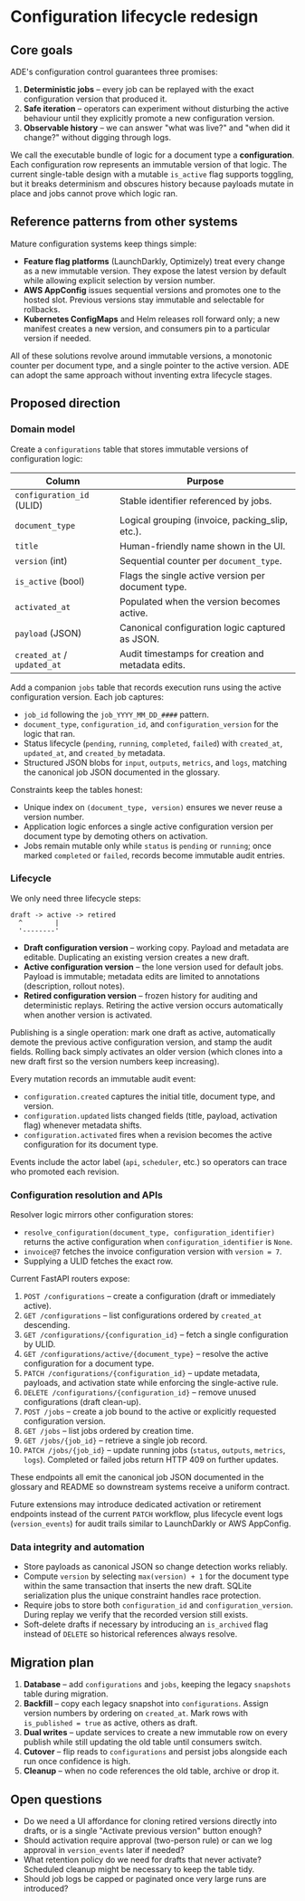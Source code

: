 # Configuration lifecycle redesign

## Core goals

ADE's configuration control guarantees three promises:

1. **Deterministic jobs** – every job can be replayed with the exact configuration version that produced it.
2. **Safe iteration** – operators can experiment without disturbing the active behaviour until they explicitly promote a new configuration version.
3. **Observable history** – we can answer "what was live?" and "when did it change?" without digging through logs.

We call the executable bundle of logic for a document type a **configuration**. Each configuration row represents an immutable version of that logic. The current single-table design with a mutable `is_active` flag supports toggling, but it breaks determinism and obscures history because payloads mutate in place and jobs cannot prove which logic ran.

## Reference patterns from other systems

Mature configuration systems keep things simple:

- **Feature flag platforms** (LaunchDarkly, Optimizely) treat every change as a new immutable version. They expose the latest version by default while allowing explicit selection by version number.
- **AWS AppConfig** issues sequential versions and promotes one to the hosted slot. Previous versions stay immutable and selectable for rollbacks.
- **Kubernetes ConfigMaps** and Helm releases roll forward only; a new manifest creates a new version, and consumers pin to a particular version if needed.

All of these solutions revolve around immutable versions, a monotonic counter per document type, and a single pointer to the active version. ADE can adopt the same approach without inventing extra lifecycle stages.

## Proposed direction

### Domain model

Create a `configurations` table that stores immutable versions of configuration logic:

| Column | Purpose |
| --- | --- |
| `configuration_id` (ULID) | Stable identifier referenced by jobs. |
| `document_type` | Logical grouping (invoice, packing_slip, etc.). |
| `title` | Human-friendly name shown in the UI. |
| `version` (int) | Sequential counter per `document_type`. |
| `is_active` (bool) | Flags the single active version per document type. |
| `activated_at` | Populated when the version becomes active. |
| `payload` (JSON) | Canonical configuration logic captured as JSON. |
| `created_at` / `updated_at` | Audit timestamps for creation and metadata edits. |

Add a companion `jobs` table that records execution runs using the active configuration version. Each job captures:

- `job_id` following the `job_YYYY_MM_DD_####` pattern.
- `document_type`, `configuration_id`, and `configuration_version` for the logic that ran.
- Status lifecycle (`pending`, `running`, `completed`, `failed`) with `created_at`, `updated_at`, and `created_by` metadata.
- Structured JSON blobs for `input`, `outputs`, `metrics`, and `logs`, matching the canonical job JSON documented in the glossary.

Constraints keep the tables honest:

- Unique index on `(document_type, version)` ensures we never reuse a version number.
- Application logic enforces a single active configuration version per document type by demoting others on activation.
- Jobs remain mutable only while `status` is `pending` or `running`; once marked `completed` or `failed`, records become immutable audit entries.

### Lifecycle

We only need three lifecycle steps:

```
draft -> active -> retired
  ^        |
  '--------'
```

- **Draft configuration version** – working copy. Payload and metadata are editable. Duplicating an existing version creates a new draft.
- **Active configuration version** – the lone version used for default jobs. Payload is immutable; metadata edits are limited to annotations (description, rollout notes).
- **Retired configuration version** – frozen history for auditing and deterministic replays. Retiring the active version occurs automatically when another version is activated.

Publishing is a single operation: mark one draft as active, automatically demote the previous active configuration version, and stamp the audit fields. Rolling back simply activates an older version (which clones into a new draft first so the version numbers keep increasing).

Every mutation records an immutable audit event:

- `configuration.created` captures the initial title, document type, and version.
- `configuration.updated` lists changed fields (title, payload, activation flag) whenever metadata shifts.
- `configuration.activated` fires when a revision becomes the active configuration for its document type.

Events include the actor label (`api`, `scheduler`, etc.) so operators can trace who promoted each revision.

### Configuration resolution and APIs

Resolver logic mirrors other configuration stores:

- `resolve_configuration(document_type, configuration_identifier)` returns the active configuration when `configuration_identifier` is `None`.
- `invoice@7` fetches the invoice configuration version with `version = 7`.
- Supplying a ULID fetches the exact row.

Current FastAPI routers expose:

1. `POST /configurations` – create a configuration (draft or immediately active).
2. `GET /configurations` – list configurations ordered by `created_at` descending.
3. `GET /configurations/{configuration_id}` – fetch a single configuration by ULID.
4. `GET /configurations/active/{document_type}` – resolve the active configuration for a document type.
5. `PATCH /configurations/{configuration_id}` – update metadata, payloads, and activation state while enforcing the single-active rule.
6. `DELETE /configurations/{configuration_id}` – remove unused configurations (draft clean-up).
7. `POST /jobs` – create a job bound to the active or explicitly requested configuration version.
8. `GET /jobs` – list jobs ordered by creation time.
9. `GET /jobs/{job_id}` – retrieve a single job record.
10. `PATCH /jobs/{job_id}` – update running jobs (`status`, `outputs`, `metrics`, `logs`). Completed or failed jobs return HTTP 409 on further updates.

These endpoints all emit the canonical job JSON documented in the glossary and README so downstream systems receive a uniform contract.

Future extensions may introduce dedicated activation or retirement endpoints instead of the current `PATCH` workflow, plus lifecycle event logs (`version_events`) for audit trails similar to LaunchDarkly or AWS AppConfig.

### Data integrity and automation

- Store payloads as canonical JSON so change detection works reliably.
- Compute `version` by selecting `max(version) + 1` for the document type within the same transaction that inserts the new draft. SQLite serialization plus the unique constraint handles race protection.
- Require jobs to store both `configuration_id` and `configuration_version`. During replay we verify that the recorded version still exists.
- Soft-delete drafts if necessary by introducing an `is_archived` flag instead of `DELETE` so historical references always resolve.

## Migration plan

1. **Database** – add `configurations` and `jobs`, keeping the legacy `snapshots` table during migration.
2. **Backfill** – copy each legacy snapshot into `configurations`. Assign version numbers by ordering on `created_at`. Mark rows with `is_published = true` as active, others as draft.
3. **Dual writes** – update services to create a new immutable row on every publish while still updating the old table until consumers switch.
4. **Cutover** – flip reads to `configurations` and persist jobs alongside each run once confidence is high.
5. **Cleanup** – when no code references the old table, archive or drop it.

## Open questions

- Do we need a UI affordance for cloning retired versions directly into drafts, or is a single "Activate previous version" button enough?
- Should activation require approval (two-person rule) or can we log approval in `version_events` later if needed?
- What retention policy do we need for drafts that never activate? Scheduled cleanup might be necessary to keep the table tidy.
- Should job logs be capped or paginated once very large runs are introduced?
